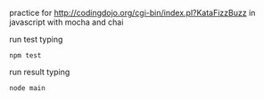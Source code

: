 practice for http://codingdojo.org/cgi-bin/index.pl?KataFizzBuzz
in javascript
with mocha and chai

run test typing
```
npm test
```

run result typing
```
node main
```
